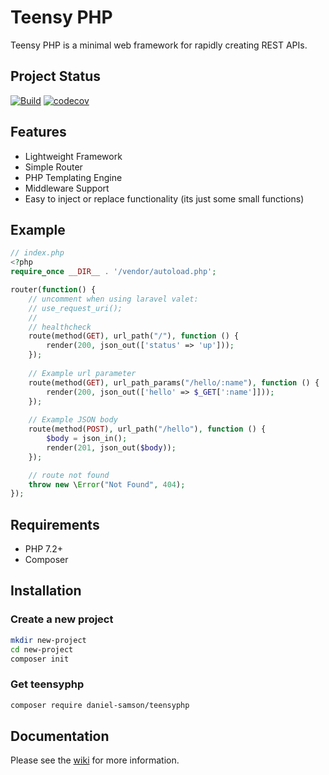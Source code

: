 # Teensy PHP

Teensy PHP is a minimal web framework for rapidly creating REST APIs.

## Project Status
[![Build](https://github.com/daniel-samson/teensyphp/actions/workflows/php.yml/badge.svg)](https://github.com/daniel-samson/teensyphp/actions/workflows/php.yml)
[![codecov](https://codecov.io/gh/daniel-samson/teensyphp/branch/main/graph/badge.svg?token=oJv9JF2p1J)](https://codecov.io/gh/daniel-samson/teensyphp)



## Features
- Lightweight Framework
- Simple Router
- PHP Templating Engine
- Middleware Support
- Easy to inject or replace functionality (its just some small functions)


## Example
```php
// index.php
<?php
require_once __DIR__ . '/vendor/autoload.php';

router(function() {
    // uncomment when using laravel valet:
    // use_request_uri();
    //
    // healthcheck
    route(method(GET), url_path("/"), function () {
        render(200, json_out(['status' => 'up']));
    });
    
    // Example url parameter
    route(method(GET), url_path_params("/hello/:name"), function () {
        render(200, json_out(['hello' => $_GET[':name']]));
    });
    
    // Example JSON body
    route(method(POST), url_path("/hello"), function () {
        $body = json_in();
        render(201, json_out($body));
    });

    // route not found
    throw new \Error("Not Found", 404);
});
```
## Requirements
- PHP 7.2+
- Composer

## Installation

### Create a new project
```bash
mkdir new-project
cd new-project
composer init
```


### Get teensyphp
```bash
composer require daniel-samson/teensyphp
``` 

## Documentation
Please see the [wiki](https://github.com/daniel-samson/teensyphp/wiki) for more information.
